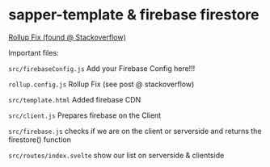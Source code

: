 # sapper-template & firebase firestore

[Rollup Fix (found @ Stackoverflow)](https://stackoverflow.com/a/56817589) 

Important files:

```src/firebaseConfig.js``` Add your Firebase Config here!!!

```rollup.config.js```  Rollup Fix (see post @ stackoverflow)

```src/template.html``` Added firebase CDN

```src/client.js``` Prepares firebase on the Client

```src/firebase.js``` checks if we are on the client or serverside and returns the firestore() function

```src/routes/index.svelte``` show our list on serverside & clientside






